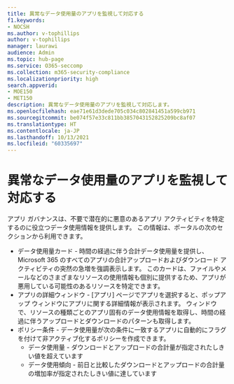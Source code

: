 ```yaml
---
title: 異常なデータ使用量のアプリを監視して対応する
f1.keywords:
- NOCSH
ms.author: v-tophillips
author: v-tophillips
manager: laurawi
audience: Admin
ms.topic: hub-page
ms.service: O365-seccomp
ms.collection: m365-security-compliance
ms.localizationpriority: high
search.appverid:
- MOE150
- MET150
description: 異常なデータ使用量のアプリを監視して対応します。
ms.openlocfilehash: eae71e61d3dede705c034c802841451a599cb971
ms.sourcegitcommit: be074f57e33c811bb3857043152825209bc8af07
ms.translationtype: HT
ms.contentlocale: ja-JP
ms.lasthandoff: 10/13/2021
ms.locfileid: "60335697"
---
```

# <a name="monitor-and-respond-to-apps-with-unusual-data-usage"></a>異常なデータ使用量のアプリを監視して対応する

アプリ ガバナンスは、不要で潜在的に悪意のあるアプリ アクティビティを特定するのに役立つデータ使用情報を提供します。 この情報は、ポータルの次のセクションから利用できます。

- データ使用量カード - 時間の経過に伴う合計データ使用量を提供し、Microsoft 365 のすべてのアプリの合計アップロードおよびダウンロード アクティビティの突然の急増を強調表示します。 このカードは、ファイルやメールなどのさまざまなリソースの使用情報も個別に提供するため、アプリが悪用している可能性のあるリソースを特定できます。
- アプリの詳細ウィンドウ - [アプリ] ページでアプリを選択すると、ポップアップ ウィンドウにアプリに関する詳細情報が表示されます。 ウィンドウで、リソースの種類ごとのアプリ固有のデータ使用情報を取得し、時間の経過に伴うアップロードとダウンロードのパターンも取得します。
- ポリシー条件 - データ使用量が次の条件に一致するアプリに自動的にフラグを付けて非アクティブ化するポリシーを作成できます。
  - データ使用量 - ダウンロードとアップロードの合計量が指定されたしきい値を超えています
  - データ使用傾向 - 前日と比較したダウンロードとアップロードの合計量の増加率が指定されたしきい値に達しています
